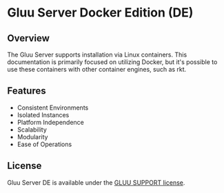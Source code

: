 # Gluu Server Docker Edition (DE)
## Overview
The Gluu Server supports installation via Linux containers. This documentation is primarily focused on utilizing Docker, but it's possible to use these containers with other container engines, such as rkt.

## Features
- Consistent Environments
- Isolated Instances
- Platform Independence
- Scalability
- Modularity
- Ease of Operations
    
## License

Gluu Server DE is available under the [GLUU SUPPORT license](https://github.com/GluuFederation/gluu-docker/blob/3.1.6/LICENSE).
